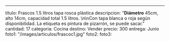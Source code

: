 ---
titulo: Frascos 1.5 litros tapa rosca plástica
descripcion: "**Diámetro** 45cm, alto 14cm, capacidad total 1.5 litros. \n\nCon tapa
  blanca o roja según disponibilidad. La etiqueta es pintura de pizarrón, se puede
  sacar."
cantidad: 17
categoria: Cocina
destino: Vender
precio: 300
entrega: Junio
foto1: "/images/articulos/frascoc1.jpg"
foto2: 
foto3: 
